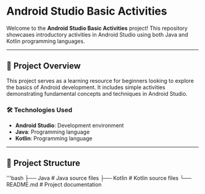 # Android Studio Basic Activities

Welcome to the **Android Studio Basic Activities** project! This repository showcases introductory activities in Android Studio using both Java and Kotlin programming languages.

---

## 🚀 Project Overview

This project serves as a learning resource for beginners looking to explore the basics of Android development. It includes simple activities demonstrating fundamental concepts and techniques in Android Studio.

### 🛠️ Technologies Used

- **Android Studio**: Development environment
- **Java**: Programming language
- **Kotlin**: Programming language

---

## 📂 Project Structure

'''bash
├── Java # Java source files
├── Kotlin # Kotlin source files
└── README.md # Project documentation
